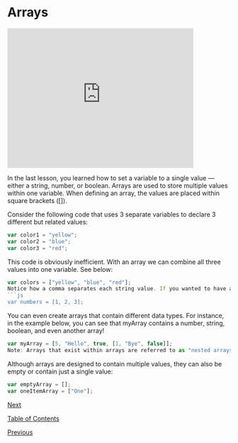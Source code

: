 # Arrays

<iframe width="420" height="315" src="https://player.vimeo.com/external/293738935.hd.mp4?s=492846fa06a40255fbb339d86e6236126452fde0&profile_id=175" frameborder="0" allowfullscreen></iframe>

In the last lesson, you learned how to set a variable to a single value — either a string, number, or boolean. Arrays are used to store multiple values within one variable. When defining an array, the values are placed within square brackets ([]).

Consider the following code that uses 3 separate variables to declare 3 different but related values:

```js
var color1 = "yellow";
var color2 = "blue";
var color3 = "red";
```

This code is obviously inefficient. With an array we can combine all three values into one variable. See below:

````js
var colors = ["yellow", "blue", "red"];
Notice how a comma separates each string value. If you wanted to have an array of numbers, it would look very similar:
```js
var numbers = [1, 2, 3];
````

You can even create arrays that contain different data types. For instance, in the example below, you can see that myArray contains a number, string, boolean, and even another array!

```js
var myArray = [5, "Hello", true, [1, "Bye", false]];
Note: Arrays that exist within arrays are referred to as "nested arrays".
```

Although arrays are designed to contain multiple values, they can also be empty or contain just a single value:

```js
var emptyArray = [];
var oneItemArray = ["One"];
```

[Next](./3.md)

[Table of Contents](./README.md)

[Previous](./1.md)

